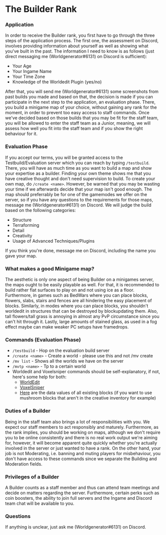 # The Builder Rank

### Application
In order to receive the Builder rank, you first have to go through the three steps of the application process. The first one, the assessment on Discord, involves providing information about yourself as well as showing what you've built in the past.
The information I need to know is as follows (just direct messaging me (Worldgenerator#6131) on Discord is sufficient):
- Your Age
- Your Ingame Name
- Your Time Zone
- Knowledge of the Worldedit Plugin (yes/no)

After that, you will send me (Worldgenerator#6131) some screenshots from past builds you made and based on that, the decision is made if you can participate in the next step to the application, an evaluation phase. There, you build a minigame map of your choice, without gaining any rank for the moment, in order to prevent too easy access to staff commands. Once we've decided based on those builds that you may be fit for the staff team, you will be allowed to enter the staff team as a Junior, meaning, we will assess how well you fit into the staff team and if you show the right behaviour for it.

### Evaluation Phase
If you accept our terms, you will be granted access to the Testbuild/Evaluation server which you can reach by typing `/testbuild`. There, you will have as much time as you want to build a map and show your expertise as a builder. Finding your own theme shows me that you have creative thought and don't need supervision to build. To create your own map, do `/create <name>`. However, be warned that you may be wasting your time if we afterwards decide that your map isn't good enough. The map should preferrably be for one of the gamemodes we offer on the server, so if you have any questions to the requirements for those maps, message me (Worldgenerator#6131) on Discord. We will judge the build based on the following categories:
- Structure
- Terraforming
- Detail
- Creativity
- Usage of Advanced Techniques/Plugins

If you think you're done, message me on Discord, including the name you gave your map.

### What makes a good Minigame map?
The aesthetic is only one aspect of being Builder on a minigames server, the maps ought to be easily playable as well. For that, it is recommended to build rather flat surfaces to play on and not using ice as a floor. Furthermore, in games such as BedWars where you can place blocks, flowers, slabs, stairs and fences are all hindering the easy placement of blocks. Similarly, in modes where you can place blocks, you shouldn't worldedit in structures that can be destroyed by blockupdating them. Also, tall flowers/tall grass is annoying in almost any PvP circumstance since you can't hit through it. Lastly, large amounts of stained glass, as used in a fog effect maybe can make weaker PC setups have framedrops.

### Commands (Evaluation Phase)
- `/testbuild` - Hop on the evaluation build server
- `/create <name>` - Create a world - please use this and not /mv create
- `/mv list` - Shows all the worlds we have on the server
- `/mvtp <name>` - Tp to a certain world
- Worldedit and Voxelsniper commands should be self-explanatory, if not, here's some help for both:
  - [WorldEdit](https://minecraft-worldedit.fandom.com/wiki/Worldedit_Commands)
  - [VoxelSniper](https://westeroscraft.fandom.com/wiki/VoxelSniper_Basics)
  - [Here](https://gamepedia.cursecdn.com/minecraft_gamepedia/8/8c/DataValuesBeta.png?version=7333f5c44a3eb559e6f9aa61b31bf765) are the data values of all existing blocks (if you want to use mushroom blocks that aren't in the creative inventory for example)

### Duties of a Builder
Being in the staff team also brings a lot of responsibilities with you. We expect our staff members to act responsibly and maturely. Furthermore, as the rank implies, you should be working on maps, although we don't require you to be online consistently and there is no real work output we're aiming for, however, it will become apparent quite quickly whether you're actually involved in the server or just wanted to have a rank. On the other hand, your job is not Moderating, i.e. banning and muting players for misbehaviour, you don't have access to these commands since we separate the Building and Moderation fields.

### Privileges of a Builder
A Builder counts as a staff member and thus can attend team meetings and decide on matters regarding the server. Furthermore, certain perks such as coin boosters, the ability to join full servers and the Ingame and Discord team chat will be available to you.

### Questions
If anything is unclear, just ask me (Worldgenerator#6131) on Discord.
